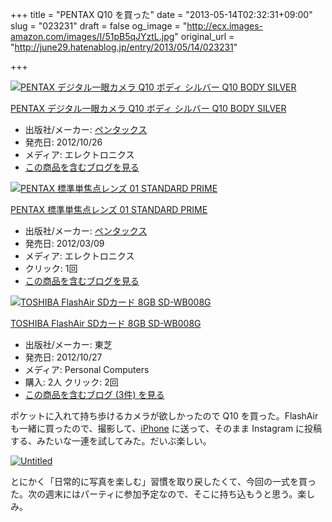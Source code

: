 +++
title = "PENTAX Q10 を買った"
date = "2013-05-14T02:32:31+09:00"
slug = "023231"
draft = false
og_image = "http://ecx.images-amazon.com/images/I/51pB5qJYztL.jpg"
original_url = "http://june29.hatenablog.jp/entry/2013/05/14/023231"

+++

<p></p>
<div class="hatena-asin-detail">
<a href="http://www.amazon.co.jp/exec/obidos/ASIN/B009931N78/cameralady-22/"><img src="http://ecx.images-amazon.com/images/I/51pB5qJYztL._SL160_.jpg" class="hatena-asin-detail-image" alt="PENTAX デジタル一眼カメラ Q10 ボディ シルバー Q10 BODY SILVER" title="PENTAX デジタル一眼カメラ Q10 ボディ シルバー Q10 BODY SILVER"></a><div class="hatena-asin-detail-info">
<p class="hatena-asin-detail-title"><a href="http://www.amazon.co.jp/exec/obidos/ASIN/B009931N78/cameralady-22/">PENTAX デジタル一眼カメラ Q10 ボディ シルバー Q10 BODY SILVER</a></p>
<ul>
<li>
<span class="hatena-asin-detail-label">出版社/メーカー:</span> <a class="keyword" href="http://d.hatena.ne.jp/keyword/%A5%DA%A5%F3%A5%BF%A5%C3%A5%AF%A5%B9">ペンタックス</a>
</li>
<li>
<span class="hatena-asin-detail-label">発売日:</span> 2012/10/26</li>
<li>
<span class="hatena-asin-detail-label">メディア:</span> エレクトロニクス</li>
<li><a href="http://d.hatena.ne.jp/asin/B009931N78/cameralady-22" target="_blank">この商品を含むブログを見る</a></li>
</ul>
</div>
<div class="hatena-asin-detail-foot"></div>
</div>
<p></p>
<div class="hatena-asin-detail">
<a href="http://www.amazon.co.jp/exec/obidos/ASIN/B0071GT6CO/cameralady-22/"><img src="http://ecx.images-amazon.com/images/I/51B9kkKTXEL._SL160_.jpg" class="hatena-asin-detail-image" alt="PENTAX 標準単焦点レンズ 01 STANDARD PRIME" title="PENTAX 標準単焦点レンズ 01 STANDARD PRIME"></a><div class="hatena-asin-detail-info">
<p class="hatena-asin-detail-title"><a href="http://www.amazon.co.jp/exec/obidos/ASIN/B0071GT6CO/cameralady-22/">PENTAX 標準単焦点レンズ 01 STANDARD PRIME</a></p>
<ul>
<li>
<span class="hatena-asin-detail-label">出版社/メーカー:</span> <a class="keyword" href="http://d.hatena.ne.jp/keyword/%A5%DA%A5%F3%A5%BF%A5%C3%A5%AF%A5%B9">ペンタックス</a>
</li>
<li>
<span class="hatena-asin-detail-label">発売日:</span> 2012/03/09</li>
<li>
<span class="hatena-asin-detail-label">メディア:</span> エレクトロニクス</li>
<li> <span class="hatena-asin-detail-label">クリック</span>: 1回</li>
<li><a href="http://d.hatena.ne.jp/asin/B0071GT6CO/cameralady-22" target="_blank">この商品を含むブログを見る</a></li>
</ul>
</div>
<div class="hatena-asin-detail-foot"></div>
</div>
<p></p>
<div class="hatena-asin-detail">
<a href="http://www.amazon.co.jp/exec/obidos/ASIN/B009RGP7HY/cameralady-22/"><img src="http://ecx.images-amazon.com/images/I/51lIzSOUoxL._SL160_.jpg" class="hatena-asin-detail-image" alt="TOSHIBA FlashAir SDカード 8GB SD-WB008G" title="TOSHIBA FlashAir SDカード 8GB SD-WB008G"></a><div class="hatena-asin-detail-info">
<p class="hatena-asin-detail-title"><a href="http://www.amazon.co.jp/exec/obidos/ASIN/B009RGP7HY/cameralady-22/">TOSHIBA FlashAir SDカード 8GB SD-WB008G</a></p>
<ul>
<li>
<span class="hatena-asin-detail-label">出版社/メーカー:</span> 東芝</li>
<li>
<span class="hatena-asin-detail-label">発売日:</span> 2012/10/27</li>
<li>
<span class="hatena-asin-detail-label">メディア:</span> Personal Computers</li>
<li>
<span class="hatena-asin-detail-label">購入</span>: 2人 <span class="hatena-asin-detail-label">クリック</span>: 2回</li>
<li><a href="http://d.hatena.ne.jp/asin/B009RGP7HY/cameralady-22" target="_blank">この商品を含むブログ (3件) を見る</a></li>
</ul>
</div>
<div class="hatena-asin-detail-foot"></div>
</div>
<p>ポケットに入れて持ち歩けるカメラが欲しかったので Q10 を買った。FlashAir も一緒に買ったので、撮影して、<a class="keyword" href="http://d.hatena.ne.jp/keyword/iPhone">iPhone</a> に送って、そのまま Instagram に投稿する、みたいな一連を試してみた。だいぶ楽しい。</p>
<p><a href="http://www.flickr.com/photos/june29/8734665683/" title="Untitled by june29, on Flickr"><img src="http://farm8.staticflickr.com/7284/8734665683_9851fd69cc_z.jpg" alt="Untitled"></a></p>
<p>とにかく「日常的に写真を楽しむ」習慣を取り戻したくて、今回の一式を買った。次の週末にはパーティに参加予定なので、そこに持ち込もうと思う。楽しみ。</p>
